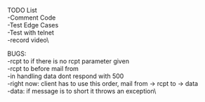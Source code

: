 TODO List\
-Comment Code\
-Test Edge Cases\
-Test with telnet\
-record video\

BUGS:\
-rcpt to if there is no rcpt parameter given\
-rcpt to before mail from\
-in handling data dont respond with 500\
-right now: client has to use this order, mail from -> rcpt to -> data\
-data: if message is to short it throws an exception\

